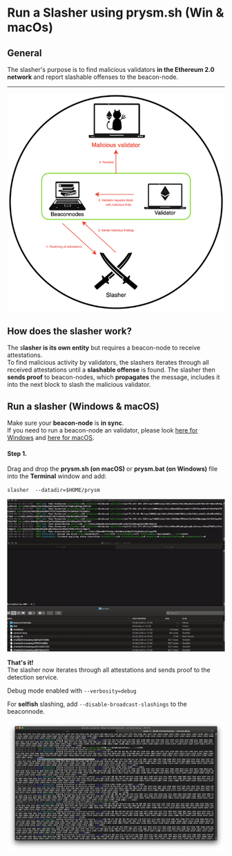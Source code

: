 # Run a Slasher using prysm.sh \(Win & macOs\)

## General

The slasher's purpose is to find malicious validators **in the Ethereum 2.0 network** and report slashable offenses to the beacon-node.  
****

![](../../.gitbook/assets/image%20%2869%29.png)

#### 

## How does the slasher work?

The s**lasher is its own entity** but requires a beacon-node to receive attestations.  
To find malicious activity by validators, the slashers iterates through all received attestations until a **slashable offense** is found. The slasher then **sends proof** to beacon-nodes, which **propagates** the message, includes it into the next block to slash the malicious validator.

## Run a slasher \(Windows & macOS\)

Make sure your **beacon-node** is **in sync**.   
If you need to run a beacon-node an validator, please look [here for Windows](https://kb.beaconcha.in/tutorial-eth2-multiclient/prysm-client/windows-prysm/script-beaconnode-and-validator) and [here for macOS](https://kb.beaconcha.in/tutorial-eth2-multiclient/prysm-client/macos-prysm/run-with-macos-using-prysm.sh).  


####  **Step 1.**

Drag and drop the **prysm.sh \(on macOS\)** or **prysm.bat \(on Windows\)** file into the **Terminal** window and add:

`slasher  --datadir=$HOME/prysm`

![](../../.gitbook/assets/slashergif.gif)



**That's it!**  
The slasher now iterates through all attestations and sends proof to the detection service.   
  
Debug mode enabled with `--verbosity=debug`

For **selfish** slashing, add `--disable-broadcast-slashings` to the beaconnode.  


![](../../.gitbook/assets/image%20%2871%29.png)

